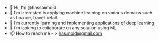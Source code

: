 - 👋 Hi, I’m @hassanmoid
- 👀 I’m interested in applying machine learning on various domains such as finance, travel, retail.
- 🌱 I’m currently learning and implementing applications of deep learning
- 💞️ I’m looking to collaborate on any solution using ML.
- 📫 How to reach me - > has.moid@gmail.com

<!---
hassanmoid/hassanmoid is a ✨ special ✨ repository because its `README.md` (this file) appears on your GitHub profile.
You can click the Preview link to take a look at your changes.
--->
